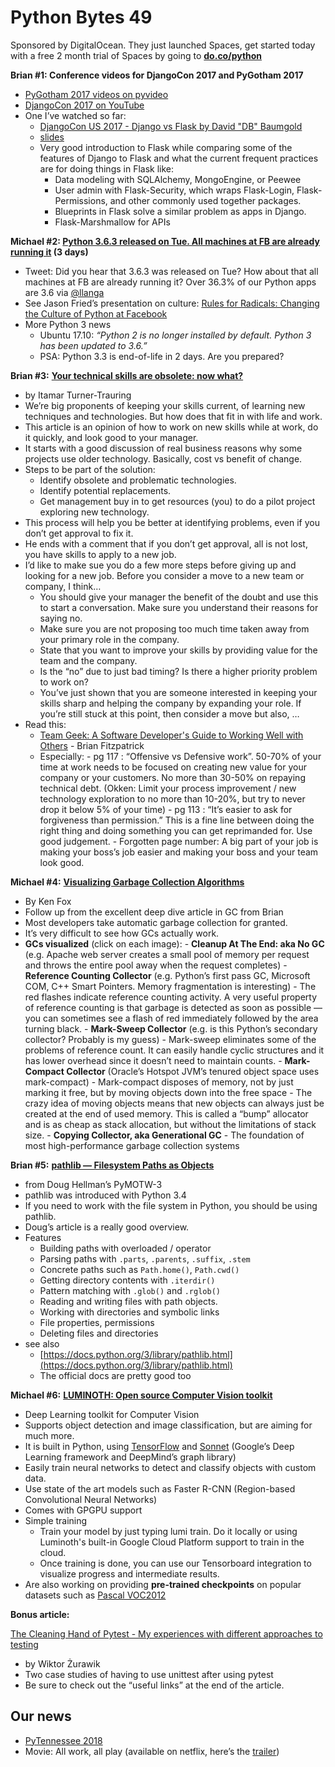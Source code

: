 # Python Bytes 49
Sponsored by DigitalOcean. They just launched Spaces, get started today with a free 2 month trial of Spaces by going to [**do.co/python**](https://do.co/python)

**Brian #1: Conference videos for DjangoCon 2017 and PyGotham 2017**

- [PyGotham 2017 videos on pyvideo](http://pyvideo.org/events/pygotham-2017.html)
- [DjangoCon 2017 on YouTube](https://www.youtube.com/watch?v=ujGCN9MOrRk&list=PL2NFhrDSOxgXmA215-fo02djziShwLa6T)
- One I’ve watched so far: 
  - [DjangoCon US 2017 - Django vs Flask by David "DB" Baumgold](https://www.youtube.com/watch?v=UY2JMZjQspY&index=31&list=PL2NFhrDSOxgXmA215-fo02djziShwLa6T)
  - [slides](http://bit.ly/djangocon-flask)
  - Very good introduction to Flask while comparing some of the features of Django to Flask and what the current frequent practices are for doing things in Flask like:
    - Data modeling with SQLAlchemy, MongoEngine, or Peewee
    - User admin with Flask-Security, which wraps Flask-Login, Flask-Permissions, and other commonly used together packages.
    - Blueprints in Flask solve a similar problem as apps in Django.
    - Flask-Marshmallow for APIs

**Michael #2: [Python 3.6.3 released on Tue. All machines at FB are already running it](https://twitter.com/llanga/status/916460954128285696) (3 days)**

- Tweet: Did you hear that 3.6.3 was released on Tue? How about that all machines at FB are already running it? Over 36.3% of our Python apps are 3.6 via [@llanga](https://twitter.com/llanga/status/916460954128285696)
- See Jason Fried’s presentation on culture: [Rules for Radicals: Changing the Culture of Python at Facebook](https://www.youtube.com/watch?v=nRtp9NgtXiA)
- More Python 3 news
  - Ubuntu 17.10: *“Python 2 is no longer installed by default. Python 3 has been updated to 3.6.”*
  - PSA: Python 3.3 is end-of-life in 2 days. Are you prepared?

**Brian #3:** [**Your technical skills are obsolete: now what?**](https://codewithoutrules.com/2017/10/23/obsolete-skills/)

- by Itamar Turner-Trauring
- We’re big proponents of keeping your skills current, of learning new techniques and technologies. But how does that fit in with life and work.
- This article is an opinion of how to work on new skills while at work, do it quickly, and look good to your manager.
- It starts with a good discussion of real business reasons why some projects use older technology. Basically, cost vs benefit of change.
- Steps to be part of the solution:
	- Identify obsolete and problematic technologies.
	- Identify potential replacements.
	- Get management buy in to get resources (you) to do a pilot project exploring new technology.
- This process will help you be better at identifying problems, even if you don’t get approval to fix it.
- He ends with a comment that if you don’t get approval, all is not lost, you have skills to apply to a new job.
- I’d like to make sue you do a few more steps before giving up and looking for a new job. Before you consider a move to a new team or company, I think…
	- You should give your manager the benefit of the doubt and use this to start a conversation. Make sure you understand their reasons for saying no.
	- Make sure you are not proposing too much time taken away from your primary role in the company.
	- State that you want to improve your skills by providing value for the team and the company. 
	- Is the “no” due to just bad timing? Is there a higher priority problem to work on? 
	- You’ve just shown that you are someone interested in keeping your skills sharp and helping the company by expanding your role. If you’re still stuck at this point, then consider a move but also, …
- Read this:
  - [Team Geek: A Software Developer's Guide to Working Well with Others](http://amzn.to/2xjDBmI) - Brian Fitzpatrick
  - Especially:
			- pg 117 : “Offensive vs Defensive work”. 50-70% of your time at work needs to be focused on creating new value for your company or your customers. No more than 30-50% on repaying technical debt. (Okken: Limit your process improvement / new technology exploration to no more than 10-20%, but try to never drop it below 5% of your time)
			- pg 113 : “It’s easier to ask for forgiveness than permission.” This is a fine line between doing the right thing and doing something you can get reprimanded for. Use good judgement. 
			- Forgotten page number: A big part of your job is making your boss’s job easier and making your boss and your team look good.

**Michael #4:** [**Visualizing Garbage Collection Algorithms**](https://spin.atomicobject.com/2014/09/03/visualizing-garbage-collection-algorithms/)

- By Ken Fox
- Follow up from the excellent deep dive article in GC from Brian
- Most developers take automatic garbage collection for granted.
- It’s very difficult to see how GCs actually work.
- **GCs visualized** (click on each image):
	  - **Cleanup At The End: aka No GC** (e.g. Apache web server creates a small pool of memory per request and throws the entire pool away when the request completes)
	  - **Reference Counting Collector** (e.g. Python’s first pass GC, Microsoft COM, C++ Smart Pointers. Memory fragmentation is interesting)
		  - The red flashes indicate reference counting activity. A very useful property of reference counting is that garbage is detected as soon as possible — you can sometimes see a flash of red immediately followed by the area turning black.
	  - **Mark-Sweep Collector** (e.g. is this Python’s secondary collector? Probably is my guess)
		  - Mark-sweep eliminates some of the problems of reference count. It can easily handle cyclic structures and it has lower overhead since it doesn’t need to maintain counts.
	  - **Mark-Compact Collector** (Oracle’s Hotspot JVM’s tenured object space uses mark-compact)
		  - Mark-compact disposes of memory, not by just marking it free, but by moving objects down into the free space
		  - The crazy idea of moving objects means that new objects can always just be created at the end of used memory. This is called a “bump” allocator and is as cheap as stack allocation, but without the limitations of stack size.
	  - **Copying Collector, aka Generational GC**
		  - The foundation of most high-performance garbage collection systems

**Brian #5:** [**pathlib — Filesystem Paths as Objects**](https://pymotw.com/3/pathlib/)

- from Doug Hellman’s PyMOTW-3
- pathlib was introduced with Python 3.4
- If you need to work with the file system in Python, you should be using pathlib.
- Doug’s article is a really good overview.
- Features
	- Building paths with overloaded / operator
	- Parsing paths with `.parts`, `.parents`, `.suffix`, `.stem`
	- Concrete paths such as `Path.home()`, `Path.cwd()`
	- Getting directory contents with `.iterdir()`
	- Pattern matching with `.glob()` and `.rglob()`
	- Reading and writing files with path objects.
	- Working with directories and symbolic links
	- File properties, permissions
	- Deleting files and directories
- see also
	- [https://docs.python.org/3/library/pathlib.html](https://docs.python.org/3/library/pathlib.html)
	- The official docs are pretty good too

**Michael #6:** [**LUMINOTH: Open source Computer Vision toolkit**](https://luminoth.ai/)

- Deep Learning toolkit for Computer Vision
- Supports object detection and image classification, but are aiming for much more.
-  It is built in Python, using [TensorFlow](https://www.tensorflow.org/) and [Sonnet](https://github.com/deepmind/sonnet) (Google’s Deep Learning framework and DeepMind’s graph library)
- Easily train neural networks to detect and classify objects with custom data. 
- Use state of the art models such as Faster R-CNN (Region-based Convolutional Neural Networks)
- Comes with GPGPU support
- Simple training
	- Train your model by just typing lumi train. Do it locally or using Luminoth's built-in Google Cloud Platform support to train in the cloud.
	- Once training is done, you can use our Tensorboard integration to visualize progress and intermediate results. 
- Are also working on providing **pre-trained checkpoints** on popular datasets such as [Pascal VOC2012](http://host.robots.ox.ac.uk:8080/pascal/VOC/voc2012/index.html)

**Bonus article:**

[The Cleaning Hand of Pytest - My experiences with different approaches to testing](https://blog.daftcode.pl/the-cleaning-hand-of-pytest-28f434f4b684)

  - by Wiktor Żurawik
  - Two case studies of having to use unittest after using pytest
  - Be sure to check out the “useful links” at the end of the article.

## Our news
- [PyTennessee 2018](https://www.pytennessee.org/)
- Movie: All work, all play (available on netflix, here’s the [trailer](https://www.youtube.com/watch?v=fjoCwM1xMuM))


